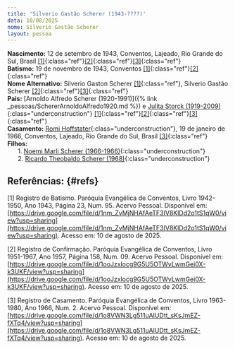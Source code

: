 ```yaml
---
title: 'Silverio Gastão Scherer (1943-????)'
data: 10/08/2025
nome: Silverio Gastão Scherer
layout: pessoa
---
```


**Nascimento:** 12 de setembro de 1943, Conventos, Lajeado, Rio Grande do Sul, Brasil [[1]](#refs){:class="ref"}[[2]](#refs){:class="ref"}[[3]](#refs){:class="ref"}<br/>
**Batismo:** 19 de novembro de 1943, Conventos [[1]](#refs){:class="ref"}[[2]](#refs){:class="ref"}<br/>
**Nome Alternativo:** Silverio Gaston Scherer [[1]](#refs){:class="ref"}, Silverio Gastão Scherer [[2]](#refs){:class="ref"}[[3]](#refs){:class="ref"}<br/>
**Pais:** [Arnoldo Alfredo Scherer (1920-1991)]({% link _pessoas/SchererArnoldoAlfredo1920.md %}) e [Julita Storck (1919-2009)](){:class="underconstruction"} [[1]](#refs){:class="ref"}[[2]](#refs){:class="ref"}[[3]](#refs){:class="ref"}<br/>
**Casamento:** [Romi Hoffstater](){:class="underconstruction"}, 19 de janeiro de 1966, Conventos, Lajeado, Rio Grande do Sul, Brasil [[3]](#refs){:class="ref"}<br/>
**Filhos:**<br/>
&nbsp;&nbsp;&nbsp;&nbsp;&nbsp;&nbsp;1. [Noemi Marli Scherer (1966-1966)](){:class="underconstruction"}<br/>
&nbsp;&nbsp;&nbsp;&nbsp;&nbsp;&nbsp;2. [Ricardo Theobaldo Scherer (1968)](){:class="underconstruction"}<br/>


## Referências:  {#refs} 

[1] Registro de Batismo. Paróquia Evangélica de Conventos, Livro 1942-1950, Ano 1943, Página 23, Num. 95.  Acervo Pessoal. Disponível em: [https://drive.google.com/file/d/1nm_ZvMjNHAfAeTF3IV8KlDd2o1tS1qW0/view?usp=sharing](https://drive.google.com/file/d/1nm_ZvMjNHAfAeTF3IV8KlDd2o1tS1qW0/view?usp=sharing). Acesso em: 10 de agosto de 2025.


[2] Registro de Confirmação. Paróquia Evangélica de Conventos, Livro 1951-1967, Ano 1957, Página 158, Num. 09.  Acervo Pessoal. Disponível em: [https://drive.google.com/file/d/1ooJzxlocg9G5U5OTWvLwmGei0X-k3UKF/view?usp=sharing](https://drive.google.com/file/d/1ooJzxlocg9G5U5OTWvLwmGei0X-k3UKF/view?usp=sharing). Acesso em: 10 de agosto de 2025.


[3] Registro de Casamento. Paróquia Evangélica de Conventos, Livro 1963-1980, Ano 1966, Num. 2.  Acervo Pessoal. Disponível em: [https://drive.google.com/file/d/1o8VWN3Lg511uAIUDtt_sKsJmEZ-fXTq4/view?usp=sharing](https://drive.google.com/file/d/1o8VWN3Lg511uAIUDtt_sKsJmEZ-fXTq4/view?usp=sharing). Acesso em: 10 de agosto de 2025.

